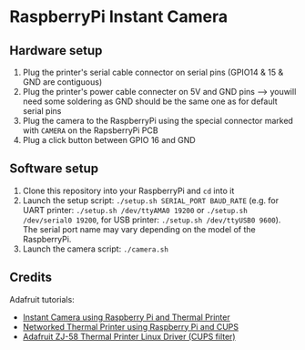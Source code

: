# RaspberryPi Instant Camera

## Hardware setup

1. Plug the printer's serial cable connector on serial pins (GPIO14 & 15 & GND are contiguous)
2. Plug the printer's power cable connecter on 5V and GND pins --> youwill need some soldering as GND should be the same one as for default serial pins
3. Plug the camera to the RaspberryPi using the special connector marked with `CAMERA` on the RapsberryPi PCB
4. Plug a click button between GPIO 16 and GND

## Software setup

1. Clone this repository into your RaspberryPi and `cd` into it
2. Launch the setup script: `./setup.sh SERIAL_PORT BAUD_RATE` (e.g. for UART printer: `./setup.sh /dev/ttyAMA0 19200` or `./setup.sh /dev/serial0 19200`, for USB printer: `./setup.sh /dev/ttyUSB0 9600`). The serial port name may vary depending on the model of the RaspberryPi.
3. Launch the camera script: `./camera.sh`

## Credits

Adafruit tutorials:
- [Instant Camera using Raspberry Pi and Thermal Printer](https://learn.adafruit.com/instant-camera-using-raspberry-pi-and-thermal-printer)
- [Networked Thermal Printer using Raspberry Pi and CUPS](https://learn.adafruit.com/networked-thermal-printer-using-cups-and-raspberry-pi/connect-and-configure-printer)
- [Adafruit ZJ-58 Thermal Printer Linux Driver (CUPS filter)](https://github.com/adafruit/zj-58)